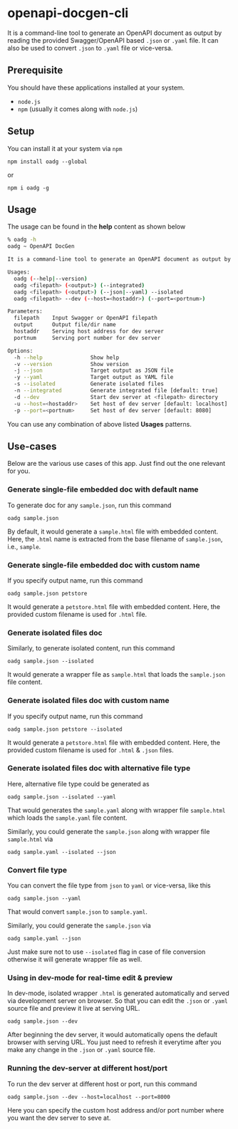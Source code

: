 # openapi-docgen-cli

It is a command-line tool to generate an OpenAPI document as output by reading the provided Swagger/OpenAPI based `.json` or `.yaml` file. It can also be used to convert `.json` to `.yaml` file or vice-versa.

## Prerequisite

You should have these applications installed at your system.

- `node.js`
- `npm` (usually it comes along with `node.js`)

## Setup

You can install it at your system via `npm` 

```shell
npm install oadg --global
```

or

```shell
npm i oadg -g
```

## Usage

The usage can be found in the **help** content as shown below

```bash
% oadg -h                     
oadg ~ OpenAPI DocGen

It is a command-line tool to generate an OpenAPI document as output by reading the provided Swagger/OpenAPI based '.json' or '.yaml' file.

Usages:
  oadg (--help|--version)
  oadg <filepath> (<output>) (--integrated)
  oadg <filepath> (<output>) (--json|--yaml) --isolated
  oadg <filepath> --dev (--host=<hostaddr>) (--port=<portnum>)

Parameters:
  filepath    Input Swagger or OpenAPI filepath
  output      Output file/dir name
  hostaddr    Serving host address for dev server
  portnum     Serving port number for dev server

Options:
  -h --help               Show help
  -v --version            Show version
  -j --json               Target output as JSON file
  -y --yaml               Target output as YAML file
  -s --isolated           Generate isolated files
  -n --integrated         Generate integrated file [default: true]
  -d --dev                Start dev server at <filepath> directory
  -u --host=<hostaddr>    Set host of dev server [default: localhost]
  -p --port=<portnum>     Set host of dev server [default: 8080]

```

You can use any combination of above listed **Usages** patterns.

## Use-cases

Below are the various use cases of this app. Just find out the one relevant for you.

### Generate single-file embedded doc with default name 

To generate doc for any `sample.json`, run this command

```shell
oadg sample.json
```

By default, it would generate a `sample.html` file with embedded content. Here, the `.html` name is extracted from the base filename of `sample.json`, i.e., `sample`. 

### Generate single-file embedded doc with custom name

If you specify output name, run this command

```shell
oadg sample.json petstore
```

It would generate a `petstore.html` file with embedded content. Here, the provided custom filename is used for `.html` file.

### Generate isolated files doc

Similarly, to generate isolated content, run this command

```shell
oadg sample.json --isolated
```

It would generate a wrapper file as `sample.html` that loads the `sample.json` file content.

### Generate isolated files doc with custom name

If you specify output name, run this command

```shell
oadg sample.json petstore --isolated
```

It would generate a `petstore.html` file with embedded content. Here, the provided custom filename is used for `.html` & `.json` files.

### Generate isolated files doc with alternative file type

Here, alternative file type could be generated as

```shell
oadg sample.json --isolated --yaml
```

That would generates the `sample.yaml` along with wrapper file `sample.html` which loads the `sample.yaml` file content.

Similarly, you could generate the `sample.json` along with wrapper file `sample.html` via

```shell
oadg sample.yaml --isolated --json
```

### Convert file type

You can convert the file type from `json` to `yaml` or vice-versa, like this

```shell
oadg sample.json --yaml
```

That would convert `sample.json` to `sample.yaml`.

Similarly, you could generate the `sample.json` via

```shell
oadg sample.yaml --json
```

Just make sure not to use `--isolated` flag in case of file conversion otherwise it will generate wrapper file as well. 

### Using in dev-mode for real-time edit & preview

In dev-mode, isolated wrapper `.html` is generated automatically and served via development server on browser. So that you can edit the `.json` or `.yaml` source file and preview it live at serving URL.

```shell
oadg sample.json --dev
```

After beginning the dev server, it would automatically opens the default browser with serving URL. You just need to refresh it everytime after you make any change in the `.json` or `.yaml` source file.

### Running the dev-server at different host/port

To run the dev server at different host or port, run this command

```shell
oadg sample.json --dev --host=localhost --port=8000
```

Here you can specify the custom host address and/or port number where you want the dev server to seve at.

